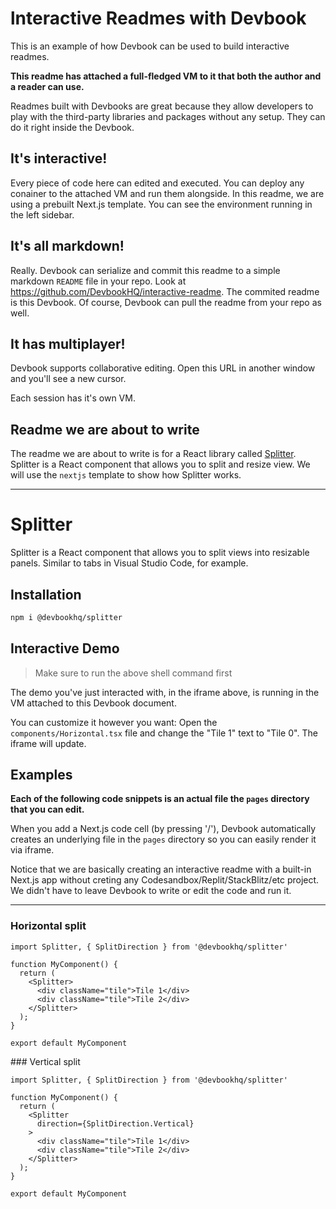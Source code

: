 # lnteractive Readmes with Devbook

This is an example of how Devbook can be used to build interactive readmes.

**This readme has attached a full-fledged VM to it that both the author and a reader can use.**

Readmes built with Devbooks are great because they allow developers to play with the third-party libraries and packages without any setup. They can do it right inside the Devbook.

## It's interactive!

Every piece of code here can edited and executed. You can deploy any conainer to the attached VM  and run them alongside. In this readme, we are using a prebuilt Next.js template. You can see the environment running in the left sidebar.

## It's all markdown!

Really. Devbook can serialize and commit this readme to a simple markdown `README` file in your repo. Look at <https://github.com/DevbookHQ/interactive-readme>. The commited readme is this Devbook. Of course, Devbook can pull the readme from your repo as well.

## It has multiplayer!

Devbook supports collaborative editing. Open this URL in another window and you'll see a new cursor.

Each session has it's own VM.

## Readme we are about to write

The readme we are about to write is for a React library called [Splitter](https://github.com/DevbookHQ/splitter). Splitter is a React component that allows you to split and resize view. We will use the `nextjs` template to show how Splitter works.

---

# Splitter

Splitter is a React component that allows you to split views into resizable panels. Similar to tabs in Visual Studio Code, for example.

## Installation

```sh {"template-id":"nextjs-v11-components"}
npm i @devbookhq/splitter
```

## Interactive Demo

> Make sure to run the above shell command first

<meta cell-type="iframe" src="https://3000-cky7n1gxo23374808ij62d9h33y_1ad1629e-2083b784ec38.o.usedevbook.com/">

The demo you've just interacted with, in the  iframe above, is running in the VM attached to this Devbook document.

You can customize it however you want: Open the `components/Horizontal.tsx` file and change the "Tile 1" text to "Tile 0". The iframe will update.

## Examples

**Each of the following code snippets is an actual file the `pages` directory that you can edit.**

When you add a Next.js code cell (by pressing '/'), Devbook automatically creates an underlying file in the `pages` directory so you can easily render it via iframe.

Notice that we are basically creating an interactive readme with a built-in Next.js app without creting any Codesandbox/Replit/StackBlitz/etc project. We didn't have to leave Devbook to write or edit the code and run it.

---

### Horizontal split

```tsx {"cell-id":"vlbhf1i3","document-env-id":"1ad1629e","template-id":"nextjs-v11-components","cell-name":"cc.tsx"}
import Splitter, { SplitDirection } from '@devbookhq/splitter'

function MyComponent() {
  return (
    <Splitter>
      <div className="tile">Tile 1</div>
      <div className="tile">Tile 2</div>
    </Splitter>
  );
}

export default MyComponent
```

<meta cell-type="iframe" src="https://3000-cky7n1gxo23374808ij62d9h33y_1ad1629e-d030d1015c26.o.usedevbook.com/cc">### Vertical split

```tsx {"cell-id":"3qmsqjdt","document-env-id":"1ad1629e","template-id":"nextjs-v11-components","cell-name":"cc-99e.tsx"}
import Splitter, { SplitDirection } from '@devbookhq/splitter'

function MyComponent() {
  return (
    <Splitter
      direction={SplitDirection.Vertical}  
    >
      <div className="tile">Tile 1</div>
      <div className="tile">Tile 2</div>
    </Splitter>
  );
}

export default MyComponent
```

<meta cell-type="iframe" src="https://3000-cky7n1gxo23374808ij62d9h33y_1ad1629e-d030d1015c26.o.usedevbook.com/cc-99e">

 